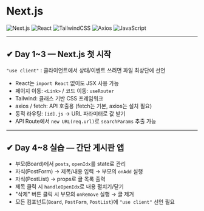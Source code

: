 # Next.js 

![Next.js](https://img.shields.io/badge/Next.js-black?style=flat-square&logo=next.js)
![React](https://img.shields.io/badge/React-61DAFB?style=flat-square&logo=react)
![TailwindCSS](https://img.shields.io/badge/Tailwind_CSS-38B2AC?style=flat-square&logo=tailwind-css)
![Axios](https://img.shields.io/badge/Axios-5A29E4?style=flat-square&logo=axios)
![JavaScript](https://img.shields.io/badge/JavaScript-F7DF1E?style=flat-square&logo=javascript)

---

## ✔ Day 1~3 — Next.js 첫 시작

`"use client"` : 클라이언트에서 상태/이벤트 쓰려면 파일 최상단에 선언
- React는 `import React` 없이도 JSX 사용 가능
- 페이지 이동: `<Link>` / 코드 이동: `useRouter`
- Tailwind: 클래스 기반 CSS 프레임워크
- axios / fetch: API 호출용 (fetch는 기본, axios는 설치 필요)
- 동적 라우팅: `[id].js` → URL 파라미터로 값 받기
- API Route에서 `new URL(req.url)`로 `searchParams` 추출 가능

---

## ✔ Day 4~8 실습 — 간단 게시판 앱

- 부모(Board)에서 `posts`, `openIdx`를 state로 관리
- 자식(PostForm) → 제목/내용 입력 → 부모의 `onAdd` 실행
- 자식(PostList) → props로 글 목록 출력
- 제목 클릭 시 `handleOpenIdx`로 내용 펼치기/닫기
- "삭제" 버튼 클릭 시 부모의 `onRemove` 실행 → 글 제거
- 모든 컴포넌트(`Board`, `PostForm`, `PostList`)에 `"use client"` 선언 필요

  